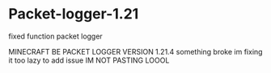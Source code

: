 # Packet-logger-1.21
fixed function packet logger

MINECRAFT BE PACKET LOGGER VERSION 1.21.4
something broke im fixing it too lazy to add issue
IM NOT PASTING LOOOL
